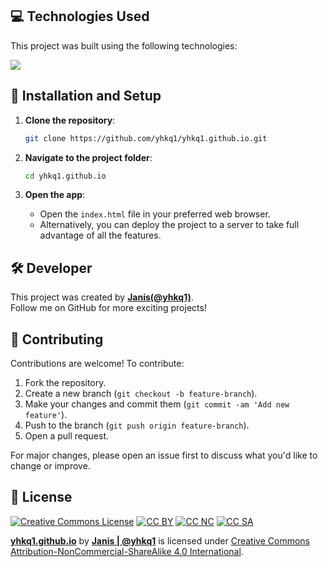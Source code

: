 ## 💻 Technologies Used

This project was built using the following technologies:

<img src="https://skillicons.dev/icons?i=html,css,js,git,github,windows,powershell&perline=13">

##  🏁 Installation and Setup
1. **Clone the repository**:
   ```bash
   git clone https://github.com/yhkq1/yhkq1.github.io.git
   ```

2. **Navigate to the project folder**:
   ```bash
   cd yhkq1.github.io
   ```

3. **Open the app**:
   - Open the `index.html` file in your preferred web browser.
   - Alternatively, you can deploy the project to a server to take full advantage of all the features.

## 🛠️ Developer

This project was created by **[Janis(@yhkq1)](https://github.com/yhkq1)**.  
Follow me on GitHub for more exciting projects!

## 🤝 Contributing

Contributions are welcome! To contribute:

1. Fork the repository.
2. Create a new branch (`git checkout -b feature-branch`).
3. Make your changes and commit them (`git commit -am 'Add new feature'`).
4. Push to the branch (`git push origin feature-branch`).
5. Open a pull request.

For major changes, please open an issue first to discuss what you'd like to change or improve.

## 📜 License

[![Creative Commons License](https://mirrors.creativecommons.org/presskit/icons/cc.svg?ref=chooser-v1)](https://creativecommons.org/licenses/by-nc-sa/4.0/?ref=chooser-v1)
[![CC BY](https://mirrors.creativecommons.org/presskit/icons/by.svg?ref=chooser-v1)](https://creativecommons.org/licenses/by-nc-sa/4.0/?ref=chooser-v1)
[![CC NC](https://mirrors.creativecommons.org/presskit/icons/nc.svg?ref=chooser-v1)](https://creativecommons.org/licenses/by-nc-sa/4.0/?ref=chooser-v1)
[![CC SA](https://mirrors.creativecommons.org/presskit/icons/sa.svg?ref=chooser-v1)](https://creativecommons.org/licenses/by-nc-sa/4.0/?ref=chooser-v1)

[**yhkq1.github.io**](https://github.com/yhkq1/yhkq1.github.io) by [**Janis | @yhkq1**](https://github.com/yhkq1) is licensed under [Creative Commons Attribution-NonCommercial-ShareAlike 4.0 International](https://creativecommons.org/licenses/by-nc-sa/4.0/?ref=chooser-v1).
